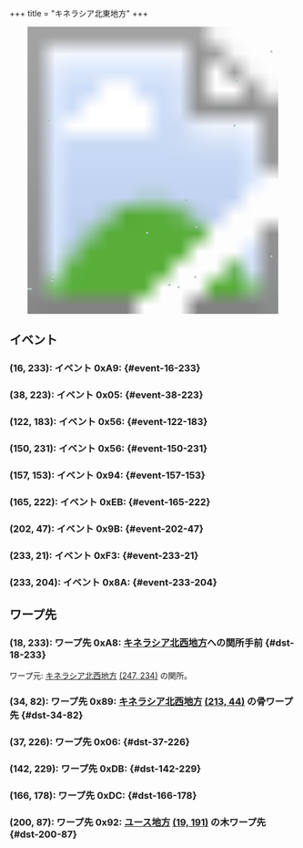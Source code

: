 +++
title = "キネラシア北東地方"
+++

<!-- SVG {{{ -->
<svg width="1536" height="1536" viewbox="0 0 2048 2048">
<defs>
<image id="svg-asset-bg" width="2048" height="2048" href="map-03.webp" />
<image id="svg-asset-event" width="16" height="16" href="icon-event.png" />
<image id="svg-asset-destination" width="16" height="16" href="icon-destination.png" />
</defs>
<use href="#svg-asset-bg" x="0" y="0"></use>
<a href="#event-16-233">
<use href="#svg-asset-event" x="128" y="1864"><title>(16, 233): イベント 0xA9</title></use>
</a>
<a href="#event-38-223">
<use href="#svg-asset-event" x="304" y="1784"><title>(38, 223): イベント 0x05</title></use>
</a>
<a href="#event-122-183">
<use href="#svg-asset-event" x="976" y="1464"><title>(122, 183): イベント 0x56</title></use>
</a>
<a href="#event-150-231">
<use href="#svg-asset-event" x="1200" y="1848"><title>(150, 231): イベント 0x56</title></use>
</a>
<a href="#event-157-153">
<use href="#svg-asset-event" x="1256" y="1224"><title>(157, 153): イベント 0x94</title></use>
</a>
<a href="#event-165-222">
<use href="#svg-asset-event" x="1320" y="1776"><title>(165, 222): イベント 0xEB</title></use>
</a>
<a href="#event-202-47">
<use href="#svg-asset-event" x="1616" y="376"><title>(202, 47): イベント 0x9B</title></use>
</a>
<a href="#event-233-21">
<use href="#svg-asset-event" x="1864" y="168"><title>(233, 21): イベント 0xF3</title></use>
</a>
<a href="#event-233-204">
<use href="#svg-asset-event" x="1864" y="1632"><title>(233, 204): イベント 0x8A</title></use>
</a>
<a href="#dst-37-226">
<use href="#svg-asset-destination" x="296" y="1808"><title>(37, 226): ワープ先 0x06</title></use>
</a>
<a href="#dst-34-82">
<use href="#svg-asset-destination" x="272" y="656"><title>(34, 82): ワープ先 0x89: キネラシア北西地方 (213, 44) の骨ワープ先</title></use>
</a>
<a href="#dst-200-87">
<use href="#svg-asset-destination" x="1600" y="696"><title>(200, 87): ワープ先 0x92: ユース地方 (19, 191) の木ワープ先</title></use>
</a>
<a href="#dst-18-233">
<use href="#svg-asset-destination" x="144" y="1864"><title>(18, 233): ワープ先 0xA8: キネラシア北西地方への関所手前</title></use>
</a>
<a href="#dst-142-229">
<use href="#svg-asset-destination" x="1136" y="1832"><title>(142, 229): ワープ先 0xDB</title></use>
</a>
<a href="#dst-166-178">
<use href="#svg-asset-destination" x="1328" y="1424"><title>(166, 178): ワープ先 0xDC</title></use>
</a>
</svg>
<!-- }}} -->


## イベント

### (16, 233): イベント 0xA9:  {#event-16-233}

### (38, 223): イベント 0x05:  {#event-38-223}

### (122, 183): イベント 0x56:  {#event-122-183}

### (150, 231): イベント 0x56:  {#event-150-231}

### (157, 153): イベント 0x94:  {#event-157-153}

### (165, 222): イベント 0xEB:  {#event-165-222}

### (202, 47): イベント 0x9B:  {#event-202-47}

### (233, 21): イベント 0xF3:  {#event-233-21}

### (233, 204): イベント 0x8A:  {#event-233-204}


## ワープ先

### (18, 233): ワープ先 0xA8: [キネラシア北西地方](@/map/map-02/_index.md)への関所手前 {#dst-18-233}

ワープ元: [キネラシア北西地方](@/map/map-02/_index.md) [(247, 234)](@/map/map-02/_index.md#event-247-234) の関所。

### (34, 82): ワープ先 0x89: [キネラシア北西地方](@/map/map-02/_index.md) [(213, 44)](@/map/map-02/_index.md#event-213-44) の骨ワープ先 {#dst-34-82}

### (37, 226): ワープ先 0x06:  {#dst-37-226}

### (142, 229): ワープ先 0xDB:  {#dst-142-229}

### (166, 178): ワープ先 0xDC:  {#dst-166-178}

### (200, 87): ワープ先 0x92: [ユース地方](@/map/map-00/_index.md) [(19, 191)](@/map/map-00/_index.md#event-19-191) の木ワープ先 {#dst-200-87}


